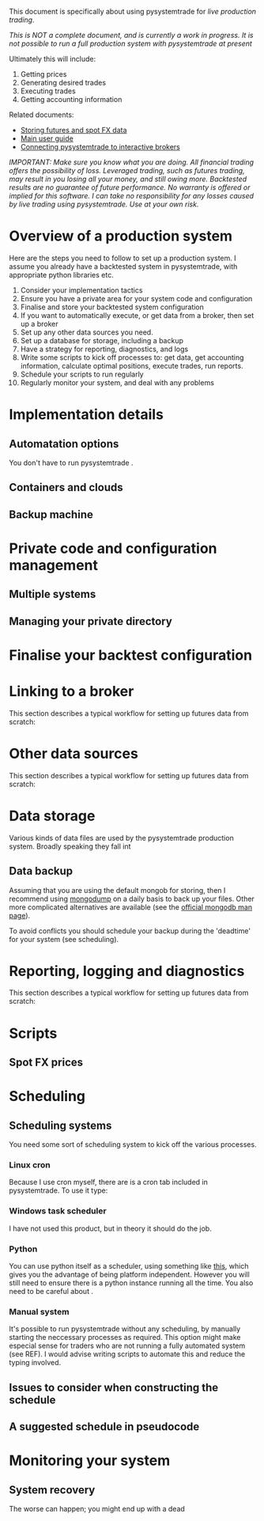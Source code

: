 This document is specifically about using pysystemtrade for *live production trading*. 

*This is NOT a complete document, and is currently a work in progress. It is not possible to run a full production system with pysystemtrade at present*

Ultimately this will include:

1. Getting prices
2. Generating desired trades
3. Executing trades
4. Getting accounting information

Related documents:

- [Storing futures and spot FX data](/docs/futures.md)
- [Main user guide](/docs/userguide.md)
- [Connecting pysystemtrade to interactive brokers](/docs/IB.md)

*IMPORTANT: Make sure you know what you are doing. All financial trading offers the possibility of loss. Leveraged trading, such as futures trading, may result in you losing all your money, and still owing more. Backtested results are no guarantee of future performance. No warranty is offered or implied for this software. I can take no responsibility for any losses caused by live trading using pysystemtrade. Use at your own risk.*


# Overview of a production system

Here are the steps you need to follow to set up a production system. I assume you already have a backtested system in pysystemtrade, with appropriate python libraries etc.

1. Consider your implementation tactics
2. Ensure you have a private area for your system code and configuration
3. Finalise and store your backtested system configuration
4. If you want to automatically execute, or get data from a broker, then set up a broker 
5. Set up any other data sources you need.
6. Set up a database for storage, including a backup
7. Have a strategy for reporting, diagnostics, and logs
8. Write some scripts to kick off processes to: get data, get accounting information, calculate optimal positions, execute trades, run reports.
9. Schedule your scripts to run regularly
10. Regularly monitor your system, and deal with any problems


# Implementation details

## Automatation options

You don't have to run pysystemtrade .

## Containers and clouds

## Backup machine

# Private code and configuration management

## Multiple systems

## Managing your private directory

# Finalise your backtest configuration


# Linking to a broker

This section describes a typical workflow for setting up futures data from scratch:

# Other data sources

This section describes a typical workflow for setting up futures data from scratch:

# Data storage

Various kinds of data files are used by the pysystemtrade production system. Broadly speaking they fall int

## Data backup

Assuming that you are using the default mongob for storing, then I recommend using [mongodump](https://docs.mongodb.com/manual/reference/program/mongodump/#bin.mongodump) on a daily basis to back up your files. Other more complicated alternatives are available (see the [official mongodb man page](https://docs.mongodb.com/manual/core/backups/)). 

To avoid conflicts you should schedule your backup during the 'deadtime' for your system (see scheduling).

# Reporting, logging and diagnostics

This section describes a typical workflow for setting up futures data from scratch:


# Scripts

## Spot FX prices


# Scheduling

## Scheduling systems

You need some sort of scheduling system to kick off the various processes.

### Linux cron

Because I use cron myself, there are is a cron tab included in pysystemtrade. To use it type:


### Windows task scheduler

I have not used this product, but in theory it should do the job.

### Python

You can use python itself as a scheduler, using something like [this](https://github.com/dbader/schedule), which gives you the advantage of being platform independent. However you will still need to ensure there is a python instance running all the time. You also need to be careful about .

### Manual system

It's possible to run pysystemtrade without any scheduling, by manually starting the neccessary processes as required. This option might make especial sense for traders who are not running a fully automated system (see REF). I would advise writing scripts to automate this and reduce the typing involved.

## Issues to consider when constructing the schedule


## A suggested schedule in pseudocode


# Monitoring your system

## System recovery

The worse can happen; you might end up with a dead

